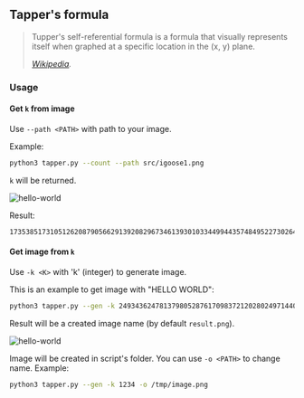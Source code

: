 ## Tapper's formula

> Tupper's self-referential formula is a formula that visually represents itself when graphed at a specific location in the (x, y) plane.
>
> *[Wikipedia](https://en.wikipedia.org/wiki/Tupper%27s_self-referential_formula).*

### Usage

#### Get `k` from image

Use `--path <PATH>` with path to your image.

Example:
```bash
python3 tapper.py --count --path src/igoose1.png
```
`k` will be returned.

![hello-world](https://raw.githubusercontent.com/igoose1/Tapper-s-formula/master/src/igoose1.png)

Result:
```
17353851731051262087905662913920829673461393010334499443574849522730264504652915158970923923588449833008118855990102893800975179009179904689654192441623424736515197919992264589952753929536574083438170367379883706936779154707395871648894031113537795629097037378202691744980585574769920683003823879381680678895081831508662806381159922527833772520198344429707915502605328616225604923770254319282590514824705902716450530713211200414659939072475136
```

#### Get image from `k`

Use `-k <K>` with 'k' (integer) to generate image.

This is an example to get image with "HELLO WORLD":
```bash
python3 tapper.py --gen -k 2493436247813798052876170983721202802497144088089687155367170143797608624149837919810801055965140247424977044307834167047642994762526340764245429983642328904119469877094218170420296037201603495881945935919368091564622559176934605117089479933762362708332011966157488272230902779065517058161389274913630143013340822589068291818272370502362852703937454898780699989001811753048797327170391672281329924960675893624779243736551530332333251812404462719095113376904704300499293143760051828848164018847744
```

Result will be a created image name (by default `result.png`).

![hello-world](https://raw.githubusercontent.com/igoose1/Tapper-s-formula/master/src/hello-world.png)

Image will be created in script's folder.
You can use `-o <PATH>` to change name.
Example:
```bash
python3 tapper.py --gen -k 1234 -o /tmp/image.png
```
